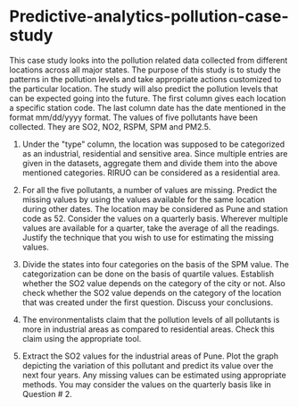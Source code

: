 # Predictive-analytics-pollution-case-study
This case study looks into the pollution related data collected from different locations across all major states.
The purpose of this study is to study the patterns in the pollution levels and take appropriate actions customized to the particular 
location.
The study will also predict the pollution levels that can be expected going into the future.
The first column gives each location a specific station code. The last column date has the date mentioned in the format mm/dd/yyyy 
format.
The values of five pollutants have been collected. They are SO2, NO2, RSPM, SPM and PM2.5.

1. Under the "type" column, the location was supposed to be categorized as an industrial, residential and sensitive area. Since multiple 
entries are given in the datasets, aggregate them and divide them into the above mentioned categories. RIRUO can be considered as a 
residential area.

2. For all the five pollutants, a number of values are missing. Predict the missing values by using the values available for the same 
location during other dates. The location may be considered as Pune and station code as 52. Consider the values on a quarterly basis. 
Wherever multiple values are available for a quarter, take the average of all the readings.
Justify the technique that you wish to use for estimating the missing values.

3. Divide the states into four categories on the basis of the SPM value. The categorization can be done on the basis of quartile values. 
Establish whether the SO2 value depends on the category of the city or not. Also check whether the SO2 value depends on the category 
of the location that was created under the first question. Discuss your conclusions.

4. The environmentalists claim that the pollution levels of all pollutants is more in industrial areas as compared to residential areas. 
Check this claim using the appropriate tool.

5. Extract the SO2 values for the industrial areas of Pune. Plot the graph depicting the variation of this pollutant and predict its value 
over the next four years. Any missing values can be estimated using appropriate methods. You may consider the values on the quarterly 
basis like in Question # 2.
